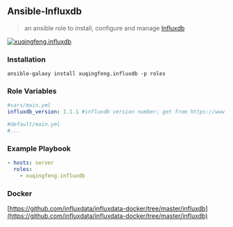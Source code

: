 ## Ansible-Influxdb
> an ansible role to install, configure and manage [Influxdb](https://www.influxdata.com/time-series-platform/influxdb/)

[![xuqingfeng.influxdb](https://img.shields.io/badge/role-xuqingfeng.influxdb-blue.svg?style=flat-square)](https://galaxy.ansible.com/xuqingfeng/influxdb/)

### Installation

`ansible-galaxy install xuqingfeng.influxdb -p roles`

### Role Variables

```yaml
#vars/main.yml
influxdb_version: 1.1.1 #influxdb version number; get from https://www.influxdata.com/downloads/

#default/main.yml
#...
```

### Example Playbook

```yaml
- hosts: server
  roles:
    - xuqingfeng.influxdb
```

### Docker 

[https://github.com/influxdata/influxdata-docker/tree/master/influxdb](https://github.com/influxdata/influxdata-docker/tree/master/influxdb)